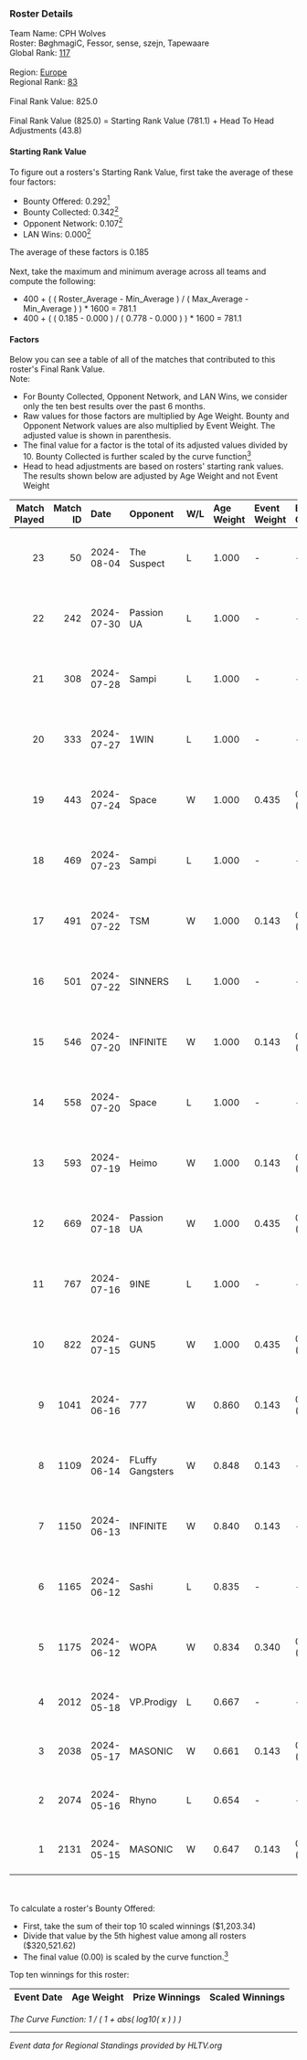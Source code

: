 ### Roster Details<br />
Team Name: CPH Wolves<br />
Roster: BøghmagiC, Fessor, sense, szejn, Tapewaare<br />
Global Rank: [117](../standings_global.md)<br />
<br />
Region: [Europe]( ../standings_europe.md)<br />
Regional Rank: [83]( ../standings_europe.md)<br />
<br />
Final Rank Value:  825.0<br />
<br />
Final Rank Value (825.0) = Starting Rank Value (781.1) + Head To Head Adjustments (43.8)<br />

#### Starting Rank Value<br />
To figure out a rosters's Starting Rank Value, first take the average of these four factors:<br />
- Bounty Offered: 0.292[<sup>1</sup>](#table2)
- Bounty Collected: 0.342[<sup>2</sup>](#table1)
- Opponent Network: 0.107[<sup>2</sup>](#table1)
- LAN Wins: 0.000[<sup>2</sup>](#table1)

The average of these factors is 0.185<br />
<br />
Next, take the maximum and minimum average across all teams and compute the following:<br />
- 400 + ( ( Roster_Average - Min_Average ) / ( Max_Average - Min_Average ) ) * 1600 = 781.1
- 400 + ( ( 0.185 - 0.000 ) / ( 0.778 - 0.000 ) ) * 1600 = 781.1


#### Factors<br />
Below you can see a table of all of the matches that contributed to this roster's Final Rank Value.<br />
Note:<br />

- For Bounty Collected, Opponent Network, and LAN Wins, we consider only the ten best results over the past 6 months.
- Raw values for those factors are multiplied by Age Weight. Bounty and Opponent Network values are also multiplied by Event Weight. The adjusted value is shown in parenthesis.
- The final value for a factor is the total of its adjusted values divided by 10. Bounty Collected is further scaled by the curve function[<sup>3</sup>](#curveFunction)
- Head to head adjustments are based on rosters' starting rank values. The results shown below are adjusted by Age Weight and not Event Weight
<span id="table1"></span><br />


| Match Played | Match ID | Date       | Opponent         | W/L | Age Weight | Event Weight | Bounty Collected | Opponent Network | LAN Wins  | H2H Adj. | Roster                                      |
| -: | -: | :- | :- | :- | :- | :- | :- | :- | :- | -: | :- |
|           23 |       50 | 2024-08-04 | The Suspect      | L   | 1.000      | -            | -                | -                | -         |   -14.02 | BøghmagiC, Fessor, sense, szejn, Tapewaare  |
|           22 |      242 | 2024-07-30 | Passion UA       | L   | 1.000      | -            | -                | -                | -         |    -6.21 | BøghmagiC, Fessor, sense, szejn, Tapewaare  |
|           21 |      308 | 2024-07-28 | Sampi            | L   | 1.000      | -            | -                | -                | -         |   -12.85 | BøghmagiC, Fessor, sense, szejn, Tapewaare  |
|           20 |      333 | 2024-07-27 | 1WIN             | L   | 1.000      | -            | -                | -                | -         |   -10.30 | BøghmagiC, Fessor, sense, szejn, Tapewaare  |
|           19 |      443 | 2024-07-24 | Space            | W   | 1.000      | 0.435        | 0.006 (0.003)    | 0.429 (0.187)    | 0 (0.000) |    18.61 | BøghmagiC, Fessor, sense, szejn, Tapewaare  |
|           18 |      469 | 2024-07-23 | Sampi            | L   | 1.000      | -            | -                | -                | -         |   -13.57 | BøghmagiC, Fessor, sense, szejn, Tapewaare  |
|           17 |      491 | 2024-07-22 | TSM              | W   | 1.000      | 0.143        | 0.040 (0.006)    | 0.461 (0.066)    | 0 (0.000) |    22.87 | BøghmagiC, Fessor, sense, szejn, Tapewaare  |
|           16 |      501 | 2024-07-22 | SINNERS          | L   | 1.000      | -            | -                | -                | -         |    -9.42 | BøghmagiC, Fessor, sense, szejn, Tapewaare  |
|           15 |      546 | 2024-07-20 | INFINITE         | W   | 1.000      | 0.143        | 0.000 (0.000)    | 0.182 (0.026)    | 0 (0.000) |     6.23 | BøghmagiC, Fessor, sense, szejn, Tapewaare  |
|           14 |      558 | 2024-07-20 | Space            | L   | 1.000      | -            | -                | -                | -         |   -12.37 | BøghmagiC, Fessor, sense, szejn, Tapewaare  |
|           13 |      593 | 2024-07-19 | Heimo            | W   | 1.000      | 0.143        | 0.006 (0.001)    | 0.103 (0.015)    | 0 (0.000) |     7.59 | BøghmagiC, Fessor, sense, szejn, Tapewaare  |
|           12 |      669 | 2024-07-18 | Passion UA       | W   | 1.000      | 0.435        | 0.173 (0.075)    | 1.000 (0.435)    | 0 (0.000) |    23.61 | BøghmagiC, Fessor, sense, szejn, Tapewaare  |
|           11 |      767 | 2024-07-16 | 9INE             | L   | 1.000      | -            | -                | -                | -         |   -12.41 | BøghmagiC, Fessor, sense, shadiy, Tapewaare |
|           10 |      822 | 2024-07-15 | GUN5             | W   | 1.000      | 0.435        | 0.072 (0.031)    | 0.550 (0.239)    | 0 (0.000) |    22.20 | BøghmagiC, Fessor, sense, szejn, Tapewaare  |
|            9 |     1041 | 2024-06-16 | 777              | W   | 0.860      | 0.143        | 0.015 (0.002)    | 0.173 (0.021)    | 0 (0.000) |    10.34 | BøghmagiC, Fessor, szejn, Tapewaare, tOPZ   |
|            8 |     1109 | 2024-06-14 | FLuffy Gangsters | W   | 0.848      | 0.143        | -                | 0.216 (0.026)    | 0 (0.000) |     6.46 | BøghmagiC, Fessor, szejn, Tapewaare, tOPZ   |
|            7 |     1150 | 2024-06-13 | INFINITE         | W   | 0.840      | 0.143        | -                | 0.182 (0.022)    | 0 (0.000) |     5.55 | BøghmagiC, Fessor, szejn, Tapewaare, tOPZ   |
|            6 |     1165 | 2024-06-12 | Sashi            | L   | 0.835      | -            | -                | -                | -         |    -2.42 | BøghmagiC, Fessor, szejn, Tapewaare, tOPZ   |
|            5 |     1175 | 2024-06-12 | WOPA             | W   | 0.834      | 0.340        | 0.001 (0.000)    | 0.121 (0.034)    | 0 (0.000) |     7.18 | BøghmagiC, Fessor, szejn, Tapewaare, tOPZ   |
|            4 |     2012 | 2024-05-18 | VP.Prodigy       | L   | 0.667      | -            | -                | -                | -         |    -7.99 | Basso, BøghmagiC, Fessor, szejn, vigg0      |
|            3 |     2038 | 2024-05-17 | MASONIC          | W   | 0.661      | 0.143        | 0.009 (0.001)    | -                | -         |    10.15 | Basso, BøghmagiC, Fessor, szejn, vigg0      |
|            2 |     2074 | 2024-05-16 | Rhyno            | L   | 0.654      | -            | -                | -                | -         |    -5.37 | Basso, BøghmagiC, Fessor, szejn, vigg0      |
|            1 |     2131 | 2024-05-15 | MASONIC          | W   | 0.647      | 0.143        | 0.009 (0.001)    | -                | -         |     9.97 | Basso, BøghmagiC, Fessor, szejn, vigg0      |

<br />
<span id="table2"></span><br />
To calculate a roster's Bounty Offered:<br />

- First, take the sum of their top 10 scaled winnings ($1,203.34)
- Divide that value by the 5th highest value among all rosters ($320,521.62)
- The final value (0.00) is scaled by the curve function.[<sup>3</sup>](#curveFunction)

Top ten winnings for this roster:<br />

| Event Date | Age Weight | Prize Winnings | Scaled Winnings |
| :- | -: | :- | :- |


<span id="curveFunction"></span>_The Curve Function: 1 / ( 1 + abs( log10( x ) ) )_<br />

---
_Event data for Regional Standings provided by HLTV.org_<br />

